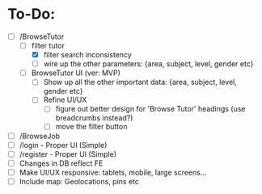 # To-Do:

- [ ] /BrowseTutor
  - [ ] filter tutor
    - [x] filter search inconsistency
    - [ ] wire up the other parameters: {area, subject, level, gender etc}
  - [ ] BrowseTutor UI (ver: MVP)
    - [ ] Show up all the other important data: {area, subject, level, gender etc}
    - [ ] Refine UI/UX
      - [ ] figure out better design for 'Browse Tutor' headings (use breadcrumbs instead?)
      - [ ] move the filter button
- [ ] /BrowseJob
- [ ] /login - Proper UI (Simple)
- [ ] /register -  Proper UI (Simple)
- [ ] Changes in DB reflect FE
- [ ] Make UI/UX responsive: tablets, mobile, large screens...
- [ ] Include map: Geolocations, pins etc
